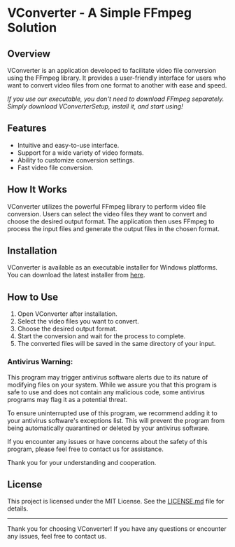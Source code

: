 # VConverter - A Simple FFmpeg Solution

## Overview

VConverter is an application developed to facilitate video file conversion using the FFmpeg library. It provides a user-friendly interface for users who want to convert video files from one format to another with ease and speed.

_If you use our executable, you don't need to download FFmpeg separately. Simply download VConverterSetup, install it, and start using!_

## Features

- Intuitive and easy-to-use interface.
- Support for a wide variety of video formats.
- Ability to customize conversion settings.
- Fast video file conversion.

## How It Works

VConverter utilizes the powerful FFmpeg library to perform video file conversion. Users can select the video files they want to convert and choose the desired output format. The application then uses FFmpeg to process the input files and generate the output files in the chosen format.

## Installation

VConverter is available as an executable installer for Windows platforms. You can download the latest installer from [here](link_to_installer).

## How to Use

1. Open VConverter after installation.
2. Select the video files you want to convert.
3. Choose the desired output format.
4. Start the conversion and wait for the process to complete.
5. The converted files will be saved in the same directory of your input.

### Antivirus Warning:

This program may trigger antivirus software alerts due to its nature of modifying files on your system. While we assure you that this program is safe to use and does not contain any malicious code, some antivirus programs may flag it as a potential threat.

To ensure uninterrupted use of this program, we recommend adding it to your antivirus software's exceptions list. This will prevent the program from being automatically quarantined or deleted by your antivirus software.

If you encounter any issues or have concerns about the safety of this program, please feel free to contact us for assistance.

Thank you for your understanding and cooperation.

## License

This project is licensed under the MIT License. See the [LICENSE.md](LICENSE.md) file for details.

---

Thank you for choosing VConverter! If you have any questions or encounter any issues, feel free to contact us.

[link_to_installer]: https://github.com/FernandoFrali/vconverter/releases
